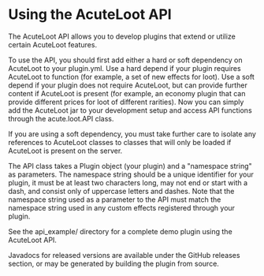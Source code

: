 # Using the AcuteLoot API

The AcuteLoot API allows you to develop plugins that extend
or utilize certain AcuteLoot features.

To use the API, you should first add either a hard or soft
dependency on AcuteLoot to your plugin.yml. Use a hard depend
if your plugin requires AcuteLoot to function (for example, a
set of new effects for loot). Use a soft depend if your plugin
does not require AcuteLoot, but can provide further content if
AcuteLoot is present (for example, an economy plugin that can
provide different prices for loot of different rarities). Now
you can simply add the AcuteLoot jar to your development setup
and access API functions through the acute.loot.API class.

If you are using a soft dependency, you must take further
care to isolate any references to AcuteLoot classes to classes that
will only be loaded if AcuteLoot is present on the server.

The API class takes a Plugin object (your plugin) and a 
"namespace string" as parameters. The namespace string should
be a unique identifier for your plugin, it must be at least
two characters long, may not end or start with a dash, and
consist only of uppercase letters and dashes. Note that the
namespace string used as a parameter to the API must match the
namespace string used in any custom effects registered through
your plugin.

See the api_example/ directory for a 
complete demo plugin using the AcuteLoot API.

Javadocs for released versions are available under the 
GitHub releases section, or may be generated by building the
plugin from source.
